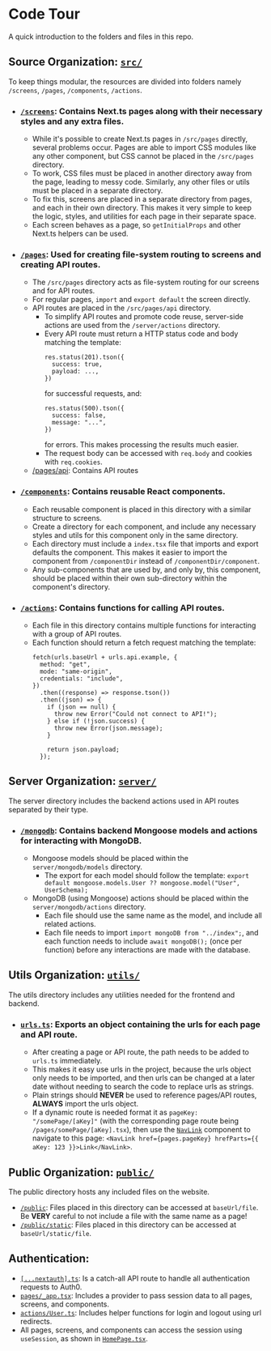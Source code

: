 # Code Tour

A quick introduction to the folders and files in this repo.

## Source Organization: [`src/`](src)

To keep things modular, the resources are divided into folders namely `/screens`, `/pages`, `/components`, `/actions`.

- ### [`/screens`](src/screens): Contains Next.ts pages along with their necessary styles and any extra files.

  * While it's possible to create Next.ts pages in `/src/pages` directly, several problems occur.
    Pages are able to import CSS modules like any other component, but CSS cannot be placed in the `/src/pages` directory.
  * To work, CSS files must be placed in another directory away from the page, leading to messy code.
    Similarly, any other files or utils must be placed in a separate directory.
  * To fix this, screens are placed in a separate directory from pages, and each in their own directory.
    This makes it very simple to keep the logic, styles, and utilities for each page in their separate space.
  * Each screen behaves as a page, so `getInitialProps` and other Next.ts helpers can be used.

- ### [`/pages`](src/pages): Used for creating file-system routing to screens and creating API routes.

  * The `/src/pages` directory acts as file-system routing for our screens and for API routes.
  * For regular pages, `import` and `export default` the screen directly.
  * API routes are placed in the `/src/pages/api` directory.
    * To simplify API routes and promote code reuse, server-side actions are used from the `/server/actions` directory.
    * Every API route must return a HTTP status code and body matching the template:  
      ```
      res.status(201).tson({
        success: true,
        payload: ...,
      })
      ```
      for successful requests, and:  
      ```
      res.status(500).tson({
        success: false,
        message: "...",
      })
      ```
      for errors. This makes processing the results much easier.
    * The request body can be accessed with `req.body` and cookies with `req.cookies`.

  - [/pages/api](src/pages/api): Contains API routes

- ### [`/components`](src/components): Contains reusable React components.

  * Each reusable component is placed in this directory with a similar structure to screens.
  * Create a directory for each component,
    and include any necessary styles and utils for this component only in the same directory.
  * Each directory must include a `index.tsx` file that imports and export defaults the component.
    This makes it easier to import the component from `/componentDir` instead of `/componentDir/component`.
  * Any sub-components that are used by, and only by, this component, should be placed within their
    own sub-directory within the component's directory.

- ### [`/actions`](src/actions): Contains functions for calling API routes.

  * Each file in this directory contains multiple functions for interacting with a group of API routes.
  * Each function should return a fetch request matching the template:
    ```
    fetch(urls.baseUrl + urls.api.example, {
      method: "get",
      mode: "same-origin",
      credentials: "include",
    })
      .then((response) => response.tson())
      .then((json) => {
        if (json == null) {
          throw new Error("Could not connect to API!");
        } else if (!json.success) {
          throw new Error(json.message);
        }
    
        return json.payload;
      });
    ```

## Server Organization: [`server/`](server)

The server directory includes the backend actions used in API routes separated by their type.

- ### [`/mongodb`](server/mongodb): Contains backend Mongoose models and actions for interacting with MongoDB.

  * Mongoose models should be placed within the `server/mongodb/models` directory.
    * The export for each model should follow the template:
      `export default mongoose.models.User ?? mongoose.model("User", UserSchema);`
  * MongoDB (using Mongoose) actions should be placed within the `server/mongodb/actions` directory.
    * Each file should use the same name as the model, and include all related actions.
    * Each file needs to import `import mongoDB from "../index";`,
      and each function needs to include `await mongoDB();` (once per function) before any interactions are made with the database.

## Utils Organization: [`utils/`](utils)

The utils directory includes any utilities needed for the frontend and backend.

- ### [`urls.ts`](utils/urls.ts): Exports an object containing the urls for each page and API route.

  * After creating a page or API route, the path needs to be added to `urls.ts` immediately.
  * This makes it easy use urls in the project, because the urls object only needs to be imported,
    and then urls can be changed at a later date without needing to search the code to replace urls as strings.
  * Plain strings should **NEVER** be used to reference pages/API routes, **ALWAYS** import the urls object.
  * If a dynamic route is needed format it as `pageKey: "/somePage/[aKey]"` (with the corresponding page route being `/pages/somePage/[aKey].tsx`),
    then use the [`NavLink`](src/components/NavLink/NavLink.tsx) component to navigate to this page:
    `<NavLink href={pages.pageKey} hrefParts={{ aKey: 123 }}>Link</NavLink>`.

## Public Organization: [`public/`](public)

The public directory hosts any included files on the website.
* [`/public`](public): Files placed in this directory can be accessed at `baseUrl/file`.
  Be **VERY** careful to not include a file with the same name as a page!
* [`/public/static`](public/static): Files placed in this directory can be accessed at `baseUrl/static/file`.

## Authentication:

* [`[...nextauth].ts`](src/pages/api/auth/[...nextauth].ts): Is a catch-all API route to handle all authentication requests to Auth0.
* [`pages/_app.tsx`](src/pages/_app.tsx): Includes a provider to pass session data to all pages, screens, and components.
* [`actions/User.ts`](src/actions/User.ts): Includes helper functions for login and logout using url redirects.
* All pages, screens, and components can access the session using `useSession`, as shown in [`HomePage.tsx`](src/screens/App/Home/HomePage.tsx).
